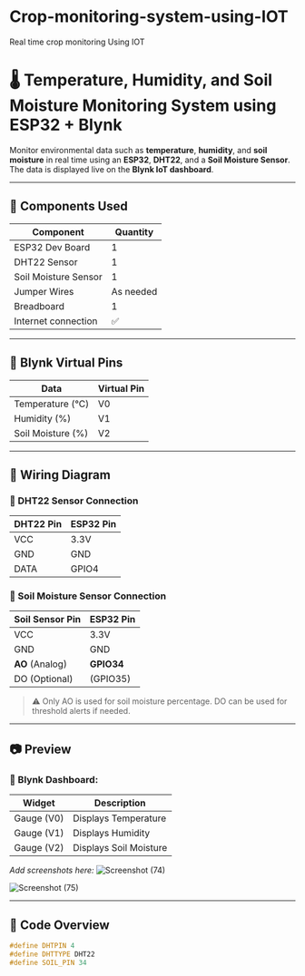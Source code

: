 # Crop-monitoring-system-using-IOT
Real time crop monitoring Using IOT
# 🌡️ Temperature, Humidity, and Soil Moisture Monitoring System using ESP32 + Blynk

Monitor environmental data such as **temperature**, **humidity**, and **soil moisture** in real time using an **ESP32**, **DHT22**, and a **Soil Moisture Sensor**. The data is displayed live on the **Blynk IoT dashboard**.

---

## 🔧 Components Used

| Component             | Quantity |
|-----------------------|----------|
| ESP32 Dev Board       | 1        |
| DHT22 Sensor          | 1        |
| Soil Moisture Sensor  | 1        |
| Jumper Wires          | As needed |
| Breadboard            | 1        |
| Internet connection   | ✅       |

---

## 📲 Blynk Virtual Pins

| Data             | Virtual Pin |
|------------------|-------------|
| Temperature (°C) | V0          |
| Humidity (%)     | V1          |
| Soil Moisture (%)| V2          |

---

## 🔌 Wiring Diagram

### 🔹 DHT22 Sensor Connection

| DHT22 Pin | ESP32 Pin |
|-----------|-----------|
| VCC       | 3.3V      |
| GND       | GND       |
| DATA      | GPIO4     |

### 🔹 Soil Moisture Sensor Connection

| Soil Sensor Pin | ESP32 Pin |
|------------------|-----------|
| VCC              | 3.3V      |
| GND              | GND       |
| **AO** (Analog)  | **GPIO34** |
| DO (Optional)    | (GPIO35)  |

> ⚠️ Only AO is used for soil moisture percentage. DO can be used for threshold alerts if needed.

---

## 📷 Preview

### 📡 Blynk Dashboard:

| Widget | Description |
|--------|-------------|
| Gauge (V0) | Displays Temperature |
| Gauge (V1) | Displays Humidity |
| Gauge (V2) | Displays Soil Moisture |

_Add screenshots here:_
![Screenshot (74)](https://github.com/user-attachments/assets/8893b2ca-8fc6-4c4a-88dc-55704a097bc9)

![Screenshot (75)](https://github.com/user-attachments/assets/4b69a86c-b525-4a95-b598-56c584570bf0)


---

## 🔁 Code Overview

```cpp
#define DHTPIN 4
#define DHTTYPE DHT22
#define SOIL_PIN 34

